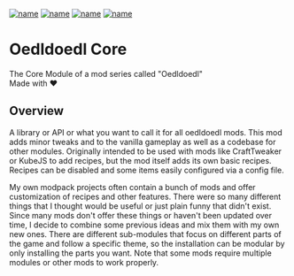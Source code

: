 [![name](https://img.shields.io/static/v1?message=%20curseforge%20page&logo=curseforge&style=for-the-badge&labelColor=cd603d&color=1e1e1e&logoColor=black&label)](https://www.curseforge.com/minecraft/mc-mods/oedldoedl-core)
[![name](https://img.shields.io/static/v1?message=%for%20mc%201.12.2%20|%201.16.5&logo=curseforge&style=for-the-badge&labelColor=cd603d&color=1e1e1e&logoColor=black&label)](https://www.curseforge.com/minecraft/mc-mods/oedldoedl-core)
[![name](https://img.shields.io/static/v1?message=%20more%20from%20TheP2WKing&logo=curseforge&style=for-the-badge&labelColor=cd603d&color=1e1e1e&logoColor=black&label)](https://www.curseforge.com/members/thep2wking_twitch/projects)
[![name](https://img.shields.io/static/v1?message=%20mantained%20yes&logo=github&style=for-the-badge&labelColor=green&color=1e1e1e&logoColor=black&label)](https://github.com/TheP2WKing/oedldoedl-core)

# Oedldoedl Core
The Core Module of a mod series called "Oedldoedl" <br />
Made with ❤️
## Overview
A library or API or what you want to call it for all oedldoedl mods. This mod adds minor tweaks and to the vanilla gameplay as well as a codebase for other modules. Originally intended to be used with mods like CraftTweaker or KubeJS to add recipes, but the mod itself adds its own basic recipes. Recipes can be disabled and some items easily configured via a config file.

My own modpack projects often contain a bunch of mods and offer customization of recipes and other features. There were so many different things that I thought would be useful or just plain funny that didn't exist. Since many mods don't offer these things or haven't been updated over time, I decide to combine some previous ideas and mix them with my own new ones. There are different sub-modules that focus on different parts of the game and follow a specific theme, so the installation can be modular by only installing the parts you want. Note that some mods require multiple modules or other mods to work properly.
